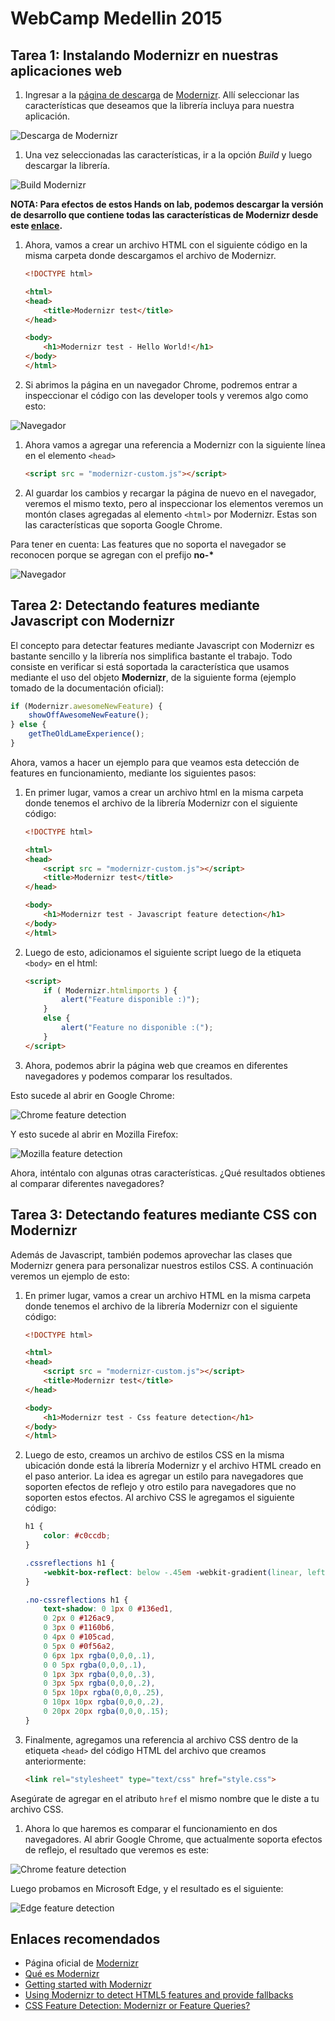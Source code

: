 # WebCamp Medellin 2015

## Tarea 1: Instalando Modernizr en nuestras aplicaciones web

1. Ingresar a la [página de descarga](https://modernizr.com/download) de [Modernizr](https://modernizr.com/). Allí seleccionar las características que deseamos que la librería incluya para nuestra aplicación.

 ![Descarga de Modernizr](/Img/Instalacion/01.png?raw=true "Descarga de Modernizr")

1. Una vez seleccionadas las características, ir a la opción *Build* y luego descargar la librería.

 ![Build Modernizr](/Img/Instalacion/02.png?raw=true "Build Modernizr")

 **NOTA: Para efectos de estos Hands on lab, podemos descargar la versión de desarrollo que contiene todas las características de Modernizr desde este [enlace](https://modernizr.com/download?do_not_use_in_production).**

1. Ahora, vamos a crear un archivo HTML con el siguiente código en la misma carpeta donde descargamos el archivo de Modernizr.

	```html
	<!DOCTYPE html>
	
	<html>
	<head>
		<title>Modernizr test</title>
	</head>
	
	<body>
		<h1>Modernizr test - Hello World!</h1>
	</body>
	</html>
	```

1. Si abrimos la página en un navegador Chrome, podremos entrar a inspeccionar el código con las developer tools y veremos algo como esto:

 ![Navegador](/Img/Instalacion/03.png?raw=true "Navegador")

1. Ahora vamos a agregar una referencia a Modernizr con la siguiente línea en el elemento `<head>` 

	```html
	<script src = "modernizr-custom.js"></script>
	```

1. Al guardar los cambios y recargar la página de nuevo en el navegador, veremos el mismo texto, pero al inspeccionar los elementos veremos un montón clases agregadas al elemento `<html>` por Modernizr. Estas son las características que soporta Google Chrome.

 Para tener en cuenta: Las features que no soporta el navegador se reconocen porque se agregan con el prefijo __no-*__ 

 ![Navegador](/Img/Instalacion/04.png?raw=true "Navegador")
 
## Tarea 2: Detectando features mediante Javascript con Modernizr

El concepto para detectar features mediante Javascript con Modernizr es bastante sencillo y la librería nos simplifica bastante el trabajo. Todo consiste en verificar si está soportada la característica que usamos mediante el uso del objeto **Modernizr**, de la siguiente forma (ejemplo tomado de la documentación oficial):

```javascript
if (Modernizr.awesomeNewFeature) {
    showOffAwesomeNewFeature();
} else {
    getTheOldLameExperience();
}
```

Ahora, vamos a hacer un ejemplo para que veamos esta detección de features en funcionamiento, mediante los siguientes pasos:

1. En primer lugar, vamos a crear un archivo html en la misma carpeta donde tenemos el archivo de la librería Modernizr con el siguiente código:

	```html
	<!DOCTYPE html>
	
	<html>
	<head>
		<script src = "modernizr-custom.js"></script>
		<title>Modernizr test</title>
	</head>
	
	<body>
		<h1>Modernizr test - Javascript feature detection</h1>
	</body>
	</html>
	```

1. Luego de esto, adicionamos el siguiente script luego de la etiqueta `<body>` en el html:

	```html
	<script>
		if ( Modernizr.htmlimports ) {
			alert("Feature disponible :)");
		} 
		else {
			alert("Feature no disponible :(");
		}
	</script>
	```

1. Ahora, podemos abrir la página web que creamos en diferentes navegadores y podemos comparar los resultados.

 Esto sucede al abrir en Google Chrome:

 ![Chrome feature detection](/Img/Js/01.png?raw=true "Chrome feature detection")

 Y esto sucede al abrir en Mozilla Firefox:

 ![Mozilla feature detection](/Img/Js/02.png?raw=true "Mozilla feature detection")

 Ahora, inténtalo con algunas otras características. ¿Qué resultados obtienes al comparar diferentes navegadores?
 
## Tarea 3: Detectando features mediante CSS con Modernizr
 
 Además de Javascript, también podemos aprovechar las clases que Modernizr genera para personalizar nuestros estilos CSS. A continuación veremos un ejemplo de esto:
 
1. En primer lugar, vamos a crear un archivo HTML en la misma carpeta donde tenemos el archivo de la librería Modernizr con el siguiente código:

	```html
	<!DOCTYPE html>
	
	<html>
	<head>
		<script src = "modernizr-custom.js"></script>
		<title>Modernizr test</title>
	</head>
	
	<body>
		<h1>Modernizr test - Css feature detection</h1>
	</body>
	</html>
	```

1. Luego de esto, creamos un archivo de estilos CSS en la misma ubicación donde está la librería Modernizr y el archivo HTML creado en el paso anterior. La idea es agregar un estilo para navegadores que soporten efectos de reflejo y otro estilo para navegadores que no soporten estos efectos. Al archivo CSS le agregamos el siguiente código:

	```css
	h1 {
		color: #c0ccdb;
	}
	
	.cssreflections h1 {
		-webkit-box-reflect: below -.45em -webkit-gradient(linear, left top, left bottom,  from(transparent), color-stop(0%, transparent), to(rgba(255, 255, 255, 0.75)));
	}
	
	.no-cssreflections h1 {
		text-shadow: 0 1px 0 #136ed1,
		0 2px 0 #126ac9,
		0 3px 0 #1160b6,
		0 4px 0 #105cad,
		0 5px 0 #0f56a2,
		0 6px 1px rgba(0,0,0,.1),
		0 0 5px rgba(0,0,0,.1),
		0 1px 3px rgba(0,0,0,.3),
		0 3px 5px rgba(0,0,0,.2),
		0 5px 10px rgba(0,0,0,.25),
		0 10px 10px rgba(0,0,0,.2),
		0 20px 20px rgba(0,0,0,.15);
	}
	```

1. Finalmente, agregamos una referencia al archivo CSS dentro de la etiqueta `<head>` del código HTML del archivo que creamos anteriormente:

	```html
	<link rel="stylesheet" type="text/css" href="style.css">
	```
 Asegúrate de agregar en el atributo `href` el mismo nombre que le diste a tu archivo CSS.
 
1. Ahora lo que haremos es comparar el funcionamiento en dos navegadores.
 Al abrir Google Chrome, que actualmente soporta efectos de reflejo, el resultado que veremos es este:
  
 ![Chrome feature detection](/Img/Css/01.png?raw=true "Chrome feature detection")
  
 Luego probamos en Microsoft Edge, y el resultado es el siguiente:
  
 ![Edge feature detection](/Img/Css/02.png?raw=true "Chrome feature detection")
 
## Enlaces recomendados

* Página oficial de [Modernizr](https://modernizr.com)
* [Qué es Modernizr](http://www.arkaitzgarro.com/html5/capitulo-4.html)
* [Getting started with Modernizr](http://www.hongkiat.com/blog/modernizr/)
* [Using Modernizr to detect HTML5 features and provide fallbacks](http://html5doctor.com/using-modernizr-to-detect-html5-features-and-provide-fallbacks/)
* [CSS Feature Detection: Modernizr or Feature Queries?](http://webdesign.tutsplus.com/tutorials/css-feature-detection-modernizr-or-feature-queries--cms-23508)